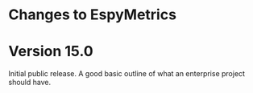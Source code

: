 # Changes to EspyMetrics

# Version 15.0

Initial public release. A good basic outline of what an enterprise
project should have.
